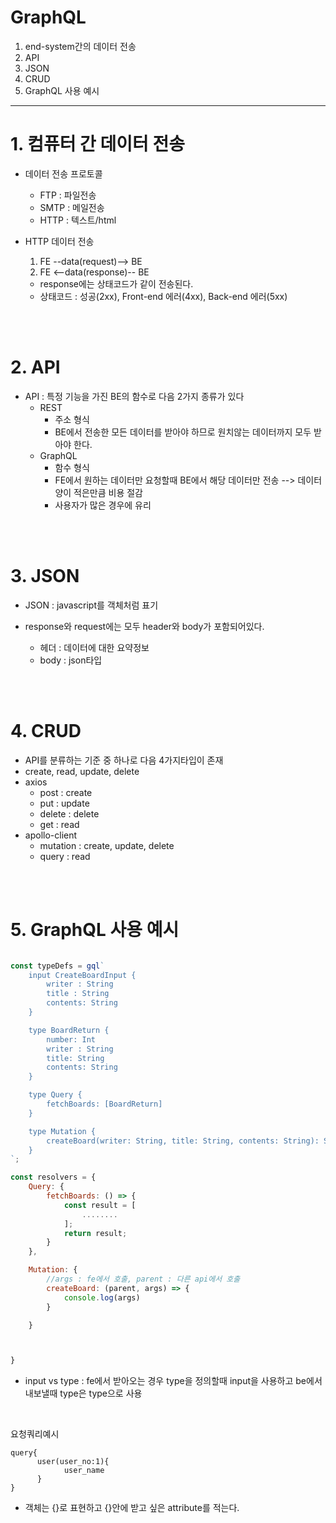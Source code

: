 # GraphQL

1. end-system간의 데이터 전송
2. API
3. JSON
4. CRUD
5. GraphQL 사용 예시
---------------

# 1. 컴퓨터 간 데이터 전송

- 데이터 전송 프로토콜
    * FTP : 파일전송
    * SMTP : 메일전송
    * HTTP : 텍스트/html

- HTTP 데이터 전송
    1. FE --data(request)--> BE
    2. FE <--data(response)-- BE

    * response에는 상태코드가 같이 전송된다.
    * 상태코드 : 성공(2xx), Front-end 에러(4xx), Back-end 에러(5xx)

</br></br>

# 2. API

- API : 특정 기능을 가진 BE의 함수로 다음 2가지 종류가 있다
    * REST
        * 주소 형식
        * BE에서 전송한 모든 데이터를 받아야 하므로 원치않는 데이터까지 모두 받아야 한다.
    * GraphQL
        * 함수 형식
        * FE에서 원하는 데이터만 요청할때 BE에서 해당 데이터만 전송 --> 데이터양이 적은만큼 비용 절감
        * 사용자가 많은 경우에 유리

</br></br>

# 3. JSON

- JSON : javascript를 객체처럼 표기

- response와 request에는 모두 header와 body가 포함되어있다.
    * 헤더 : 데이터에 대한 요약정보
    * body : json타입

</br></br>

# 4. CRUD

- API를 분류하는 기준 중 하나로 다음 4가지타입이 존재
- create, read, update, delete
- axios
    * post : create
    * put : update
    * delete : delete
    * get : read
- apollo-client
    * mutation : create, update, delete
    * query : read

</br></br>

# 5. GraphQL 사용 예시

```js

const typeDefs = gql`
    input CreateBoardInput {
        writer : String
        title : String
        contents: String
    }

    type BoardReturn {
        number: Int
        writer : String
        title: String
        contents: String
    }

    type Query {
        fetchBoards: [BoardReturn]
    }

    type Mutation {
        createBoard(writer: String, title: String, contents: String): String
    }
`;

const resolvers = {
    Query: {
        fetchBoards: () => {
            const result = [
                ........
            ];
            return result;
        }
    },

    Mutation: {
        //args : fe에서 호출, parent : 다른 api에서 호출
        createBoard: (parent, args) => {
            console.log(args)
        }

    }



}

```

- input vs type : fe에서 받아오는 경우 type을 정의할때 input을 사용하고 be에서 내보낼때 type은 type으로 사용

</br>

요청쿼리예시
```
query{
      user(user_no:1){
            user_name  
      }
}

```
- 객체는 {}로 표현하고 {}안에 받고 싶은 attribute를 적는다.